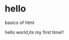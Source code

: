 # hello
basics of html
<html>
  <head>
  </head>
  <body>
    hello world,its my first time!!
  </body>
  </html>
  
